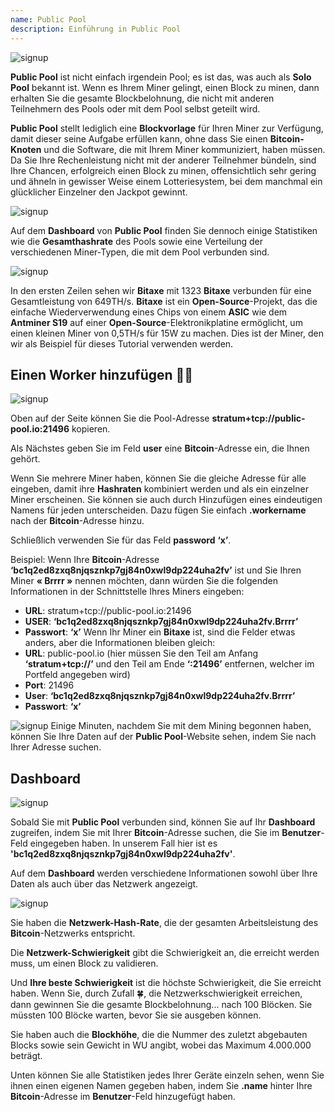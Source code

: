 ```yaml
---
name: Public Pool
description: Einführung in Public Pool
---
```


![signup](assets/cover.webp)

**Public Pool** ist nicht einfach irgendein Pool; es ist das, was auch als **Solo Pool** bekannt ist. Wenn es Ihrem Miner gelingt, einen Block zu minen, dann erhalten Sie die gesamte Blockbelohnung, die nicht mit anderen Teilnehmern des Pools oder mit dem Pool selbst geteilt wird.

**Public Pool** stellt lediglich eine **Blockvorlage** für Ihren Miner zur Verfügung, damit dieser seine Aufgabe erfüllen kann, ohne dass Sie einen **Bitcoin-Knoten** und die Software, die mit Ihrem Miner kommuniziert, haben müssen. Da Sie Ihre Rechenleistung nicht mit der anderer Teilnehmer bündeln, sind Ihre Chancen, erfolgreich einen Block zu minen, offensichtlich sehr gering und ähneln in gewisser Weise einem Lotteriesystem, bei dem manchmal ein glücklicher Einzelner den Jackpot gewinnt.

![signup](assets/1.webp)

Auf dem **Dashboard** von **Public Pool** finden Sie dennoch einige Statistiken wie die **Gesamthashrate** des Pools sowie eine Verteilung der verschiedenen Miner-Typen, die mit dem Pool verbunden sind.

![signup](assets/2.webp)

In den ersten Zeilen sehen wir **Bitaxe** mit 1323 **Bitaxe** verbunden für eine Gesamtleistung von 649TH/s. **Bitaxe** ist ein **Open-Source**-Projekt, das die einfache Wiederverwendung eines Chips von einem **ASIC** wie dem **Antminer S19** auf einer **Open-Source**-Elektronikplatine ermöglicht, um einen kleinen Miner von 0,5TH/s für 15W zu machen. Dies ist der Miner, den wir als Beispiel für dieses Tutorial verwenden werden.

## Einen **Worker** hinzufügen 👷‍♂️

![signup](assets/cover.webp)

Oben auf der Seite können Sie die Pool-Adresse **stratum+tcp://public-pool.io:21496** kopieren.

Als Nächstes geben Sie im Feld **user** eine **Bitcoin**-Adresse ein, die Ihnen gehört.

Wenn Sie mehrere Miner haben, können Sie die gleiche Adresse für alle eingeben, damit ihre **Hashraten** kombiniert werden und als ein einzelner Miner erscheinen. Sie können sie auch durch Hinzufügen eines eindeutigen Namens für jeden unterscheiden. Dazu fügen Sie einfach **.workername** nach der **Bitcoin**-Adresse hinzu.

Schließlich verwenden Sie für das Feld **password** **‘x’**.

Beispiel: Wenn Ihre **Bitcoin**-Adresse **‘bc1q2ed8zxq8njqsznkp7gj84n0xwl9dp224uha2fv’** ist und Sie Ihren Miner **« Brrrr »** nennen möchten, dann würden Sie die folgenden Informationen in der Schnittstelle Ihres Miners eingeben:

- **URL**: stratum+tcp://public-pool.io:21496
- **USER**: **‘bc1q2ed8zxq8njqsznkp7gj84n0xwl9dp224uha2fv.Brrrr’**
- **Passwort**: **‘x’**
Wenn Ihr Miner ein **Bitaxe** ist, sind die Felder etwas anders, aber die Informationen bleiben gleich:
- **URL**: public-pool.io (hier müssen Sie den Teil am Anfang **‘stratum+tcp://’** und den Teil am Ende **‘:21496’** entfernen, welcher im Portfeld angegeben wird)
- **Port**: 21496
- **User**: **‘bc1q2ed8zxq8njqsznkp7gj84n0xwl9dp224uha2fv.Brrrr’**
- **Passwort**: **‘x’**

![signup](assets/3.webp)
Einige Minuten, nachdem Sie mit dem Mining begonnen haben, können Sie Ihre Daten auf der **Public Pool**-Website sehen, indem Sie nach Ihrer Adresse suchen.
## Dashboard

![signup](assets/4.webp)

Sobald Sie mit **Public Pool** verbunden sind, können Sie auf Ihr **Dashboard** zugreifen, indem Sie mit Ihrer **Bitcoin**-Adresse suchen, die Sie im **Benutzer**-Feld eingegeben haben. In unserem Fall hier ist es **'bc1q2ed8zxq8njqsznkp7gj84n0xwl9dp224uha2fv'**.

Auf dem **Dashboard** werden verschiedene Informationen sowohl über Ihre Daten als auch über das Netzwerk angezeigt.

![signup](assets/5.webp)

Sie haben die **Netzwerk-Hash-Rate**, die der gesamten Arbeitsleistung des **Bitcoin**-Netzwerks entspricht.

Die **Netzwerk-Schwierigkeit** gibt die Schwierigkeit an, die erreicht werden muss, um einen Block zu validieren.

Und **Ihre beste Schwierigkeit** ist die höchste Schwierigkeit, die Sie erreicht haben. Wenn Sie, durch Zufall 🍀, die Netzwerkschwierigkeit erreichen, dann gewinnen Sie die gesamte Blockbelohnung... nach 100 Blöcken. Sie müssten 100 Blöcke warten, bevor Sie sie ausgeben können.

Sie haben auch die **Blockhöhe**, die die Nummer des zuletzt abgebauten Blocks sowie sein Gewicht in WU angibt, wobei das Maximum 4.000.000 beträgt.

Unten können Sie alle Statistiken jedes Ihrer Geräte einzeln sehen, wenn Sie ihnen einen eigenen Namen gegeben haben, indem Sie **.name** hinter Ihre **Bitcoin**-Adresse im **Benutzer**-Feld hinzugefügt haben.